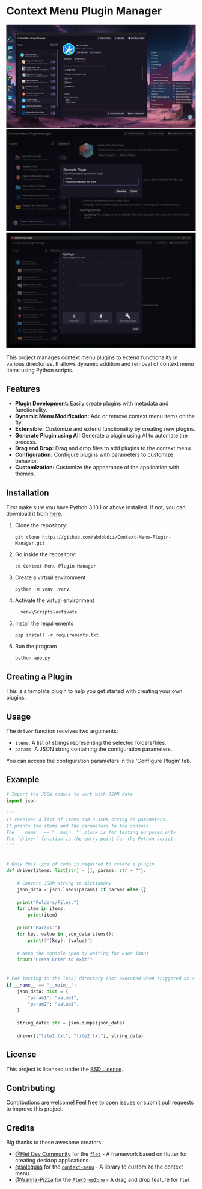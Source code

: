 # Context Menu Plugin Manager

![screenshot_1](screenshots/screenshot_1.png)
![screenshot_2](screenshots/screenshot_2.png)
![screenshot_3](screenshots/screenshot_3.png)

This project manages context menu plugins to extend functionality in various directories. It allows dynamic addition and removal of context menu items using Python scripts.

## Features

- **Plugin Development:** Easily create plugins with metadata and functionality.
- **Dynamic Menu Modification:** Add or remove context menu items on the fly.
- **Extensible:** Customize and extend functionality by creating new plugins.
- **Generate Plugin using AI:** Generate a plugin using AI to automate the process.
- **Drag and Drop:** Drag and drop files to add plugins to the context menu.
- **Configuration:** Configure plugins with parameters to customize behavior.
- **Customization:** Customize the appearance of the application with themes.

## Installation

First make sure you have Python 3.13.1 or above installed. If not, you can download it from [here](https://www.python.org/downloads/).

1. Clone the repository:

   ```
   git clone https://github.com/abdbbdii/Context-Menu-Plugin-Manager.git
   ```

2. Go inside the repository:

   ```
   cd Context-Menu-Plugin-Manager
   ```

3. Create a virtual environment

   ```
   python -m venv .venv
   ```

4. Activate the virtual environment

   ```
    .venv\Scripts\activate
   ```

5. Install the requirements

   ```
   pip install -r requirements.txt
   ```

6. Run the program

   ```
   python app.py
   ```

## Creating a Plugin

This is a template plugin to help you get started with creating your own plugins.

## Usage

The `driver` function receives two arguments:

- `items`: A list of strings representing the selected folders/files.
- `params`: A JSON string containing the configuration parameters.

You can access the configuration parameters in the 'Configure Plugin' tab.

## Example

```python
# Import the JSON module to work with JSON data
import json

"""
It receives a list of items and a JSON string as parameters.
It prints the items and the parameters to the console.
The `__name__ == "__main__"` block is for testing purposes only.
The `driver` function is the entry point for the Python script.
"""


# Only this line of code is required to create a plugin
def driver(items: list[str] = [], params: str = ""):

    # Convert JSON string to dictionary
    json_data = json.loads(params) if params else {}

    print("Folders/Files:")
    for item in items:
        print(item)

    print("Params:")
    for key, value in json_data.items():
        print(f"{key}: {value}")

    # Keep the console open by waiting for user input
    input("Press Enter to exit")


# For testing in the local directory (not executed when triggered as a plugin)
if __name__ == "__main__":
    json_data: dict = {
        "param1": "value1",
        "param2": "value2",
    }

    string_data: str = json.dumps(json_data)

    driver(["file1.txt", "file2.txt"], string_data)
```

## License

This project is licensed under the [BSD License](https://github.com/abdbbdii/context-menu-plugin-manager/blob/main/LICENSE).

## Contributing

Contributions are welcome! Feel free to open issues or submit pull requests to improve this project.

## Credits

Big thanks to these awesome creators!

- [@Flet Dev Community](https://github.com/flet-dev) for the [`flet`](https://flet.dev/) - A framework based on flutter for creating desktop applications.
- [@saleguas](https://github.com/saleguas) for the [`context-menu`](https://github.com/saleguas/context_menu) - A library to customize the context menu.
- [@Wanna-Pizza](https://github.com/Wanna-Pizza) for the [`FletDropZone`](https://github.com/Wanna-Pizza/FletDropZone) - A drag and drop feature for `flet`.
